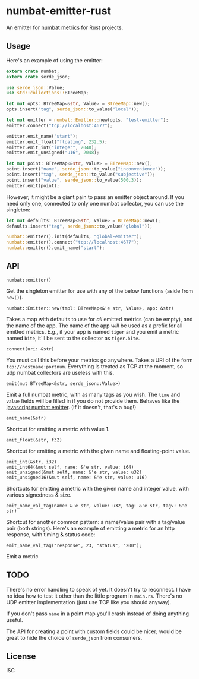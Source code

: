 # numbat-emitter-rust

An emitter for [numbat metrics](https://github.com/numbat-metrics/) for Rust projects.

## Usage

Here's an example of using the emitter:

```rust
extern crate numbat;
extern crate serde_json;

use serde_json::Value;
use std::collections::BTreeMap;

let mut opts: BTreeMap<&str, Value> = BTreeMap::new();
opts.insert("tag", serde_json::to_value("local"));

let mut emitter = numbat::Emitter::new(opts, "test-emitter");
emitter.connect("tcp://localhost:4677");

emitter.emit_name("start");
emitter.emit_float("floating", 232.5);
emitter.emit_int("integer", 2048);
emitter.emit_unsigned("u16", 2048);

let mut point: BTreeMap<&str, Value> = BTreeMap::new();
point.insert("name", serde_json::to_value("inconvenience"));
point.insert("tag", serde_json::to_value("subjective"));
point.insert("value", serde_json::to_value(500.3));
emitter.emit(point);
```

However, it might be a giant pain to pass an emitter object around. If you need only one, connected to only one numbat collector, you can use the singleton:

```rust
let mut defaults: BTreeMap<&str, Value> = BTreeMap::new();
defaults.insert("tag", serde_json::to_value("global"));

numbat::emitter().init(defaults, "global-emitter");
numbat::emitter().connect("tcp://localhost:4677");
numbat::emitter().emit_name("start");
```

## API

`numbat::emitter()`

Get the singleton emitter for use with any of the below functions (aside from `new()`).

`numbat::Emitter::new(tmpl: BTreeMap<&'e str, Value>, app: &str)`

Takes a map with defaults to use for *all* emitted metrics (can be empty), and the name of the app. The name of the app *will* be used as a prefix for all emitted metrics. E.g., if your app is named `tiger` and you emit a metric named `bite`, it'll be sent to the collector as `tiger.bite`.

`connect(uri: &str)`

You must call this before your metrics go anywhere. Takes a URI of the form `tcp://hostname:portnum`. Everything is treated as TCP at the moment, so udp numbat collectors are useless with this.

`emit(mut BTreeMap<&str, serde_json::Value>)`

Emit a full numbat metric, with as many tags as you wish. The `time` and `value` fields will be filled in if you do not provide them. Behaves like the [javascript numbat emitter](https://github.com/numbat-metrics/numbat-emitter#events). (If it doesn't, that's a bug!)

`emit_name(&str)`

Shortcut for emitting a metric with value 1.

`emit_float(&str, f32)`

Shortcut for emitting a metric with the given name and floating-point value.

`emit_int(&str, i32)`  
`emit_int64(&mut self, name: &'e str, value: i64)`  
`emit_unsigned(&mut self, name: &'e str, value: u32)`  
`emit_unsigned16(&mut self, name: &'e str, value: u16)`

Shortcuts for emitting a metric with the given name and integer value, with various signedness & size.

`emit_name_val_tag(name: &'e str, value: u32, tag: &'e str, tagv: &'e str)`

Shortcut for another common pattern: a name/value pair with a tag/value pair (both strings). Here's an example of emitting a metric for an http response, with timing & status code:

`emit_name_val_tag("response", 23, "status", "200");`

Emit a metric

## TODO

There's no error handling to speak of yet. It doesn't try to reconnect. I have no idea how to test it other than the little program in `main.rs`. There's no UDP emitter implementation (just use TCP like you should anyway).

If you don't pass `name` in a point map you'll crash instead of doing anything useful.

The API for creating a point with custom fields could be nicer; would be great to hide the choice of `serde_json` from consumers.

## License

ISC
